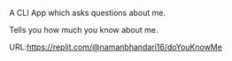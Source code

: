 A CLI App which asks questions about me.

Tells you how much you know about me.

URL:https://replit.com/@namanbhandari16/doYouKnowMe